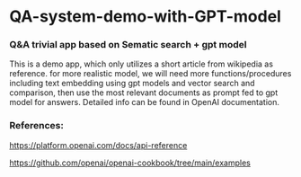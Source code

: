 # QA-system-demo-with-GPT-model
### Q&A trivial app based on Sematic search + gpt model
This is a demo app, which only utilizes a short article from wikipedia as reference. for more realistic model, we will need more functions/procedures including text embedding using gpt models and vector search and comparison, then use the most relevant documents as
prompt fed to gpt model for answers. Detailed info can be found in OpenAI documentation.
### References:
https://platform.openai.com/docs/api-reference

https://github.com/openai/openai-cookbook/tree/main/examples
